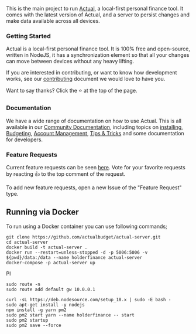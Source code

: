 This is the main project to run [Actual](https://github.com/actualbudget/actual), a local-first personal finance tool. It comes with the latest version of Actual, and a server to persist changes and make data available across all devices.

### Getting Started
Actual is a local-first personal finance tool. It is 100% free and open-source, written in NodeJS, it has a synchronization element so that all your changes can move between devices without any heavy lifting.

If you are interested in contributing, or want to know how development works, see our [contributing](https://actualbudget.org/docs/contributing/) document we would love to have you.

Want to say thanks? Click the ⭐ at the top of the page.

### Documentation 

We have a wide range of documentation on how to use Actual. This is all available in our [Community Documentation](https://actualbudget.org/docs/), including topics on [installing](https://actualbudget.org/docs/install/), [Budgeting](https://actualbudget.org/docs/budgeting/), [Account Management](https://actualbudget.org/docs/accounts/), [Tips & Tricks](https://actualbudget.org/docs/getting-started/tipstricks) and some documentation for developers.

### Feature Requests
Current feature requests can be seen [here](https://github.com/actualbudget/actual/issues?q=is%3Aissue+label%3A%22needs+votes%22+sort%3Areactions-%2B1-desc). Vote for your favorite requests by reacting 👍 to the top comment of the request.

To add new feature requests, open a new Issue of the "Feature Request" type.

## Running via Docker

To run using a Docker container you can use following commands;

```
git clone https://github.com/actualbudget/actual-server.git
cd actual-server
docker build -t actual-server .
docker run --restart=unless-stopped -d -p 5006:5006 -v ${pwd}/data:/data --name holderfinance actual-server
docker-compose -p actual-server up
```

PI
```
sudo route -n
sudo route add default gw 10.0.0.1

curl -sL https://deb.nodesource.com/setup_18.x | sudo -E bash -
sudo apt-get install -y nodejs
npm install -g yarn pm2
sudo pm2 start yarn --name holderfinance -- start
sudo pm2 startup
sudo pm2 save --force
 ```